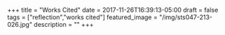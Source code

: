 +++
title = "Works Cited"
date = 2017-11-26T16:39:13-05:00
draft = false
tags = ["reflection","works cited"]
featured_image = "/img/sts047-213-026.jpg"
description = ""
+++
